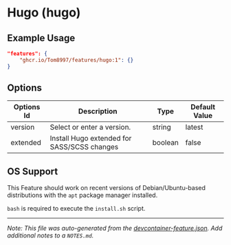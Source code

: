 
# Hugo (hugo)



## Example Usage

```json
"features": {
    "ghcr.io/Tom8997/features/hugo:1": {}
}
```

## Options

| Options Id | Description | Type | Default Value |
|-----|-----|-----|-----|
| version | Select or enter a version. | string | latest |
| extended | Install Hugo extended for SASS/SCSS changes | boolean | false |



## OS Support

This Feature should work on recent versions of Debian/Ubuntu-based distributions with the `apt` package manager installed.

`bash` is required to execute the `install.sh` script.


---

_Note: This file was auto-generated from the [devcontainer-feature.json](https://github.com/Tom8997/features/blob/main/src/hugo/devcontainer-feature.json).  Add additional notes to a `NOTES.md`._
